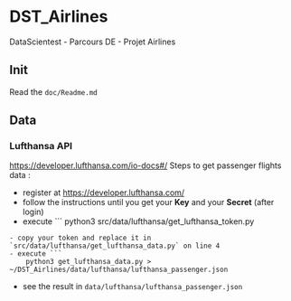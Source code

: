 # DST_Airlines
DataScientest - Parcours DE - Projet Airlines

## Init
Read the `doc/Readme.md`

## Data
### Lufthansa API
https://developer.lufthansa.com/io-docs#/
Steps to get passenger flights data :
- register at https://developer.lufthansa.com/
- follow the instructions until you get your **Key** and your **Secret** (after login)
- execute ```
    python3 src/data/lufthansa/get_lufthansa_token.py
```
- copy your token and replace it in `src/data/lufthansa/get_lufthansa_data.py` on line 4
- execute ```
    python3 get_lufthansa_data.py > ~/DST_Airlines/data/lufthansa/lufthansa_passenger.json
```
- see the result in `data/lufthansa/lufthansa_passenger.json`